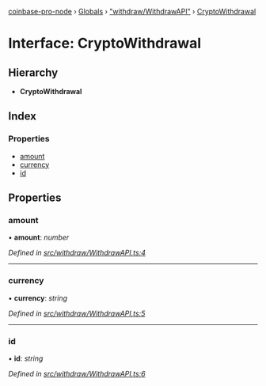 [coinbase-pro-node](../README.md) › [Globals](../globals.md) › ["withdraw/WithdrawAPI"](../modules/_withdraw_withdrawapi_.md) › [CryptoWithdrawal](_withdraw_withdrawapi_.cryptowithdrawal.md)

# Interface: CryptoWithdrawal

## Hierarchy

- **CryptoWithdrawal**

## Index

### Properties

- [amount](_withdraw_withdrawapi_.cryptowithdrawal.md#amount)
- [currency](_withdraw_withdrawapi_.cryptowithdrawal.md#currency)
- [id](_withdraw_withdrawapi_.cryptowithdrawal.md#id)

## Properties

### amount

• **amount**: _number_

_Defined in [src/withdraw/WithdrawAPI.ts:4](https://github.com/bennyn/coinbase-pro-node/blob/6dc414a/src/withdraw/WithdrawAPI.ts#L4)_

---

### currency

• **currency**: _string_

_Defined in [src/withdraw/WithdrawAPI.ts:5](https://github.com/bennyn/coinbase-pro-node/blob/6dc414a/src/withdraw/WithdrawAPI.ts#L5)_

---

### id

• **id**: _string_

_Defined in [src/withdraw/WithdrawAPI.ts:6](https://github.com/bennyn/coinbase-pro-node/blob/6dc414a/src/withdraw/WithdrawAPI.ts#L6)_
